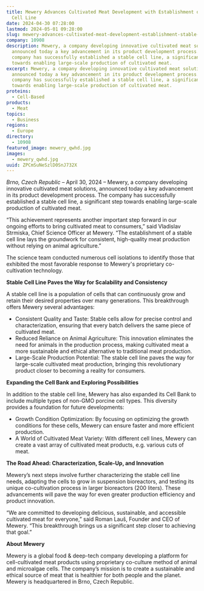 ```yaml
---
title: Mewery Advances Cultivated Meat Development with Establishment of Stable
  Cell Line
date: 2024-04-30 07:28:00
lastmod: 2024-05-01 09:28:00
slug: mewery-advances-cultivated-meat-development-establishment-stable-cell-line
company: 10908
description: Mewery, a company developing innovative cultivated meat solutions,
  announced today a key advancement in its product development process. The
  company has successfully established a stable cell line, a significant step
  towards enabling large-scale production of cultivated meat.
excerpt: Mewery, a company developing innovative cultivated meat solutions,
  announced today a key advancement in its product development process. The
  company has successfully established a stable cell line, a significant step
  towards enabling large-scale production of cultivated meat.
proteins:
  - Cell-Based
products:
  - Meat
topics:
  - Business
regions:
  - Europe
directory:
  - 10908
featured_image: mewery_qwhd.jpg
images:
  - mewery_qwhd.jpg
uuid: ZPCmSuNeSzlD0SnJ732X
---
```

*Brno, Czech Republic* – April 30, 2024 – Mewery, a company developing innovative cultivated meat solutions, announced today a key advancement in its product development process. The company has successfully established a stable cell line, a significant step towards enabling large-scale production of cultivated meat.

“This achievement represents another important step forward in our ongoing efforts to bring cultivated meat to consumers,” said Vladislav Strmiska, Chief Science Officer at Mewery. “The establishment of a stable cell line lays the groundwork for consistent, high-quality meat production without relying on animal agriculture.”

The science team conducted numerous cell isolations to identify those that exhibited the most favorable response to Mewery's proprietary co-cultivation technology.

**Stable Cell Line Paves the Way for Scalability and Consistency**

A stable cell line is a population of cells that can continuously grow and retain their desired properties over many generations. This breakthrough offers Mewery several advantages:

* Consistent Quality and Taste: Stable cells allow for precise control and characterization, ensuring that every batch delivers the same piece of cultivated meat.
* Reduced Reliance on Animal Agriculture: This innovation eliminates the need for animals in the production process, making cultivated meat a more sustainable and ethical alternative to traditional meat production.
* Large-Scale Production Potential: The stable cell line paves the way for large-scale cultivated meat production, bringing this revolutionary product closer to becoming a reality for consumers.

**Expanding the Cell Bank and Exploring Possibilities**

In addition to the stable cell line, Mewery has also expanded its Cell Bank to include multiple types of non-GMO porcine cell types. This diversity provides a foundation for future developments:

* Growth Condition Optimization: By focusing on optimizing the growth conditions for these cells, Mewery can ensure faster and more efficient production.
* A World of Cultivated Meat Variety: With different cell lines, Mewery can create a vast array of cultivated meat products, e.g. various cuts of meat.

**The Road Ahead: Characterization, Scale-Up, and Innovation**

Mewery’s next steps involve further characterizing the stable cell line needs, adapting the cells to grow in suspension bioreactors, and testing its unique co-cultivation process in larger bioreactors (200 liters). These advancements will pave the way for even greater production efficiency and product innovation.

“We are committed to developing delicious, sustainable, and accessible cultivated meat for everyone,” said Roman Lauš, Founder and CEO of Mewery. “This breakthrough brings us a significant step closer to achieving that goal.”

**About Mewery**

Mewery is a global food & deep-tech company developing a platform for cell-cultivated meat products using proprietary co-culture method of animal and microalgae cells. The company’s mission is to create a sustainable and ethical source of meat that is healthier for both people and the planet. Mewery is headquartered in Brno, Czech Republic.
